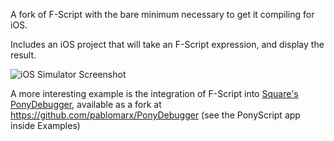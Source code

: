 A fork of F-Script with the bare minimum necessary to get it compiling for iOS.

Includes an iOS project that will take an F-Script expression, and display the result.

![iOS Simulator Screenshot](http://i.imgur.com/pIF2J.png)

A more interesting example is the integration of F-Script into [Square's PonyDebugger](https://github.com/square/PonyDebugger), available as a fork at https://github.com/pablomarx/PonyDebugger (see the PonyScript app inside Examples)